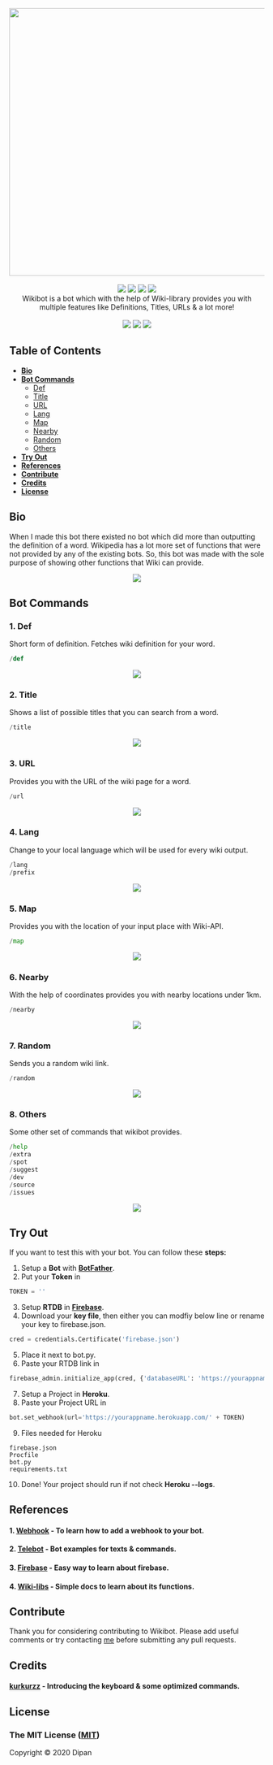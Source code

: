 <p align="center">
<a href="https://github.com/themagicalmammal/WikiBot"><img src="https://github.com/themagicalmammal/WikiBot/blob/master/Resources/logo.gif" width='527'/></a> 
<br /><br />
<a href="https://github.com/themagicalmammal/WikiBot/blob/master/LICENSE"><img src="https://img.shields.io/badge/license-MIT-blueviolet"/></a>
<a href="https://www.python.org/"><img src="https://img.shields.io/badge/python-3-blueviolet.svg"/></a>
<a href="https://github.com/themagicalmammal/WikiBot/pulls"><img src="https://img.shields.io/badge/contributions-welcome-blueviolet.svg"/></a>
<a href="https://telegram.me/themagicalmammal"><img src="https://img.shields.io/badge/chat-on Telegram-blueviolet.svg"/></a>
<br />
Wikibot is a bot which with the help of Wiki-library provides you with multiple features like Definitions, Titles, URLs & a lot more!
<br /> <br />
<a href="https://flask.palletsprojects.com/en/1.1.x/"><img src="https://img.shields.io/badge/flask%20-%23000.svg?&style=for-the-badge&logo=flask&logoColor=white"/></a>
<a href="https://id.heroku.com/login"><img src="https://img.shields.io/badge/heroku%20-%23430098.svg?&style=for-the-badge&logo=heroku&logoColor=white"/></a>
<a href="https://firebase.google.com/"><img src="https://img.shields.io/badge/firebase%20-%23039BE5.svg?&style=for-the-badge&logo=firebase"/></a>
</p>

## Table of Contents

* **[Bio](#bio)**
* **[Bot Commands](#bot-commands)**
  * [Def](#1-def)
  * [Title](#2-title)
  * [URL](#3-url)
  * [Lang](#4-lang)
  * [Map](#5-map)
  * [Nearby](#6-nearby)
  * [Random](#7-random)
  * [Others](#8-others)
* **[Try Out](#try-out)**
* **[References](#references)**
* **[Contribute](#contribute)**
* **[Credits](#credits)**
* **[License](#license)**

## Bio
When I made this bot there existed no bot which did more than outputting the definition of a word. Wikipedia has a lot more set of functions that were not provided by any of the existing bots. So, this bot was made with the sole purpose of showing other functions that Wiki can provide. <br />
<p align="center">
<a href="https://telegram.me/pro_wikibot"><img src="https://github.com/themagicalmammal/WikiBot/blob/master/References/info.png"/></a>
</p>

## Bot Commands

### 1. Def
Short form of definition. Fetches wiki definition for your word.
```python
/def
```
<p align="center">
<a><img src="https://github.com/themagicalmammal/WikiBot/blob/master/References/def.gif"/></a>
</p>

### 2. Title
Shows a list of possible titles that you can search from a word.
```python
/title
```
<p align="center">
<a><img src="https://github.com/themagicalmammal/WikiBot/blob/master/References/title.gif"/></a>
</p>

### 3. URL
Provides you with the URL of the wiki page for a word.
```python
/url
```
<p align="center">
<a><img src="https://github.com/themagicalmammal/WikiBot/blob/master/References/url.gif"/></a>
</p>

### 4. Lang
Change to your local language which will be used for every wiki output.
```python
/lang
/prefix
```
<p align="center">
<a><img src="https://github.com/themagicalmammal/WikiBot/blob/master/References/lang.gif"/></a>
</p>

### 5. Map
Provides you with the location of your input place with Wiki-API.
```python
/map
```
<p align="center">
<a><img src="https://github.com/themagicalmammal/WikiBot/blob/master/References/map.gif"/></a>
</p>

### 6. Nearby
With the help of coordinates provides you with nearby locations under 1km.
```python
/nearby
```
<p align="center">
<a><img src="https://github.com/themagicalmammal/WikiBot/blob/master/References/nearby.gif"/></a>
</p>

### 7. Random
Sends you a random wiki link.
```python
/random
```
<p align="center">
<a><img src="https://github.com/themagicalmammal/WikiBot/blob/master/References/random.gif"/></a>
</p>

### 8. Others
Some other set of commands that wikibot provides.
```python
/help
/extra
/spot
/suggest
/dev
/source
/issues
```
<p align="center">
<a><img src="https://github.com/themagicalmammal/WikiBot/blob/master/References/other.gif"/></a>
</p>

## Try Out
If you want to test this with your bot. You can follow these **steps:**
1. Setup a **Bot** with **[BotFather](https://t.me/botfather)**.
2. Put your **Token** in
```python
TOKEN = ''
```
3. Setup **RTDB** in **[Firebase](https://firebase.google.com/)**.
4. Download your **key file**, then either you can modfiy below line or rename your key to firebase.json.
```python
cred = credentials.Certificate('firebase.json')
```
5. Place it next to bot.py.
6. Paste your RTDB link in 
```python
firebase_admin.initialize_app(cred, {'databaseURL': 'https://yourappname-user-default-rtdb.firebaseio.com/'})
```
7. Setup a Project in **Heroku**.
8. Paste your Project URL in
```python
bot.set_webhook(url='https://yourappname.herokuapp.com/' + TOKEN)
```
9. Files needed for Heroku
```heroku
firebase.json
Procfile
bot.py
requirements.txt
```
10. Done! Your project should run if not check **Heroku --logs**.

## References
#### 1. [Webhook](https://github.com/eternnoir/pyTelegramBotAPI/tree/master/examples/webhook_examples) - To learn how to add a webhook to your bot.
#### 2. [Telebot](https://github.com/eternnoir/pyTelegramBotAPI/tree/master/examples) - Bot examples for texts & commands.
#### 3. [Firebase](https://www.youtube.com/watch?v=EiddkXBK0-o) - Easy way to learn about firebase.
#### 4. [Wiki-libs](https://wikipedia.readthedocs.io/en/latest/) - Simple docs to learn about its functions.

## Contribute
Thank you for considering contributing to Wikibot. Please add useful comments or try contacting [me](https://telegram.me/themagicalmammal) before submitting any pull requests.

## Credits
#### [kurkurzz](https://github.com/kurkurzz) - Introducing the keyboard & some optimized commands.

## License
### The MIT License ([MIT](https://github.com/themagicalmammal/Wikibot/blob/master/LICENSE))
Copyright © 2020 Dipan
